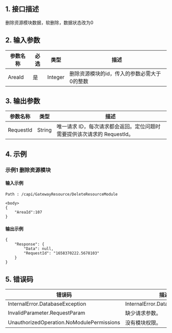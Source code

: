 ## 1. 接口描述




删除资源模块数据，软删除，数据状态改为0

<div class="rno-api-explorer">
    <div class="rno-api-explorer-inner">
        <div class="rno-api-explorer-hd">
            <div class="rno-api-explorer-title">
            </div>
        </div>
        <div class="rno-api-explorer-body">
            <div class="rno-api-explorer-cont">
            </div>
        </div>
    </div>
</div>

## 2. 输入参数


| 参数名称 | 必选 | 类型 | 描述 |
|---------|---------|---------|---------|
| AreaId | 是 | Integer | 删除资源模块的id，传入的参数必需大于0的整数 |

## 3. 输出参数

| 参数名称 | 类型 | 描述 |
|---------|---------|---------|
| RequestId | String | 唯一请求 ID，每次请求都会返回。定位问题时需要提供该次请求的 RequestId。|

## 4. 示例

### 示例1 删除资源模块

#### 输入示例

```
Path : /capi/GatewayResource/DeleteResourceModule

<body>
{
    "AreaId":107
}
```

#### 输出示例

```
{
    "Response": {
        "Data": null,
        "RequestId": "1658370222.5678103"
    }
}
```












## 5. 错误码


| 错误码 | 描述 |
|---------|---------|
| InternalError.DatabaseException | InternalError.DatabaseException |
| InvalidParameter.RequestParam | 缺少请求参数。 |
| UnauthorizedOperation.NoModulePermissions | 没有模块权限。 |
